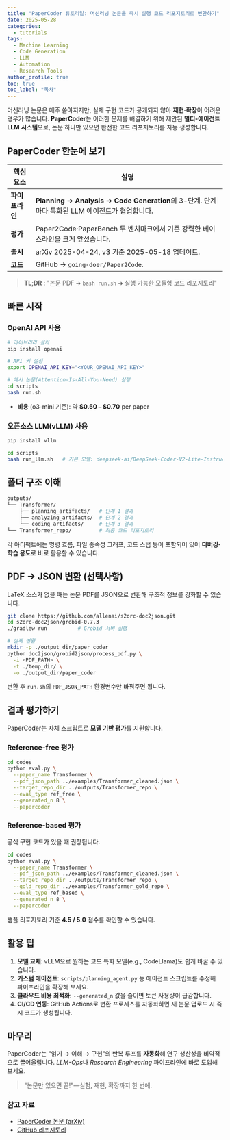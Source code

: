 ```yaml
---
title: "PaperCoder 튜토리얼: 머신러닝 논문을 즉시 실행 코드 리포지토리로 변환하기"
date: 2025-05-28
categories: 
  - tutorials
tags: 
  - Machine Learning
  - Code Generation
  - LLM
  - Automation
  - Research Tools
author_profile: true
toc: true
toc_label: "목차"
---
```


머신러닝 논문은 매주 쏟아지지만, 실제 구현 코드가 공개되지 않아 **재현‧확장**이 어려운 경우가 많습니다.
**PaperCoder**는 이러한 문제를 해결하기 위해 제안된 **멀티-에이전트 LLM 시스템**으로, 논문 하나만 있으면 완전한 코드 리포지토리를 자동 생성합니다.

## PaperCoder 한눈에 보기

| 핵심 요소     | 설명                                                                                      |
| --------- | --------------------------------------------------------------------------------------- |
| **파이프라인** | **Planning → Analysis → Code Generation**의 3-단계. 단계마다 특화된 LLM 에이전트가 협업합니다. |
| **평가**    | Paper2Code·PaperBench 두 벤치마크에서 기존 강력한 베이스라인을 크게 앞섰습니다.                     |
| **출시**    | arXiv 2025-04-24, v3 기준 2025-05-18 업데이트.                                   |
| **코드**    | GitHub → `going-doer/Paper2Code`.                                         |

> **TL;DR** : "논문 PDF ➜ `bash run.sh` ➜ 실행 가능한 모듈형 코드 리포지토리"

## 빠른 시작

### OpenAI API 사용

```bash
# 라이브러리 설치
pip install openai

# API 키 설정
export OPENAI_API_KEY="<YOUR_OPENAI_API_KEY>"

# 예시 논문(Attention-Is-All-You-Need) 실행
cd scripts
bash run.sh
```

- **비용** (o3-mini 기준): 약 **$0.50 – $0.70** per paper

### 오픈소스 LLM(vLLM) 사용

```bash
pip install vllm

cd scripts
bash run_llm.sh   # 기본 모델: deepseek-ai/DeepSeek-Coder-V2-Lite-Instruct
```

## 폴더 구조 이해

```bash
outputs/
└── Transformer/
    ├── planning_artifacts/   # 단계 1 결과
    ├── analyzing_artifacts/  # 단계 2 결과
    └── coding_artifacts/     # 단계 3 결과
└── Transformer_repo/         # 최종 코드 리포지토리
```

각 아티팩트에는 명령 흐름, 파일 종속성 그래프, 코드 스텁 등이 포함되어 있어 **디버깅·학습 용도**로 바로 활용할 수 있습니다.

## PDF → JSON 변환 (선택사항)

LaTeX 소스가 없을 때는 논문 PDF를 JSON으로 변환해 구조적 정보를 강화할 수 있습니다.

```bash
git clone https://github.com/allenai/s2orc-doc2json.git
cd s2orc-doc2json/grobid-0.7.3
./gradlew run          # Grobid 서버 실행

# 실제 변환
mkdir -p ./output_dir/paper_coder
python doc2json/grobid2json/process_pdf.py \
  -i <PDF_PATH> \
  -t ./temp_dir/ \
  -o ./output_dir/paper_coder
```

변환 후 `run.sh`의 `PDF_JSON_PATH` 환경변수만 바꿔주면 됩니다.

## 결과 평가하기

PaperCoder는 자체 스크립트로 **모델 기반 평가**를 지원합니다.

### Reference-free 평가

```bash
cd codes
python eval.py \
  --paper_name Transformer \
  --pdf_json_path ../examples/Transformer_cleaned.json \
  --target_repo_dir ../outputs/Transformer_repo \
  --eval_type ref_free \
  --generated_n 8 \
  --papercoder
```

### Reference-based 평가

공식 구현 코드가 있을 때 권장됩니다.

```bash
cd codes
python eval.py \
  --paper_name Transformer \
  --pdf_json_path ../examples/Transformer_cleaned.json \
  --target_repo_dir ../outputs/Transformer_repo \
  --gold_repo_dir ../examples/Transformer_gold_repo \
  --eval_type ref_based \
  --generated_n 8 \
  --papercoder
```

샘플 리포지토리 기준 **4.5 / 5.0** 점수를 확인할 수 있습니다.

## 활용 팁

1. **모델 교체**: vLLM으로 원하는 코드 특화 모델(e.g., CodeLlama)도 쉽게 바꿀 수 있습니다.
2. **커스텀 에이전트**: `scripts/planning_agent.py` 등 에이전트 스크립트를 수정해 파이프라인을 확장해 보세요.
3. **클라우드 비용 최적화**: `--generated_n` 값을 줄이면 토큰 사용량이 급감합니다.
4. **CI/CD 연동**: GitHub Actions로 변환 프로세스를 자동화하면 새 논문 업로드 시 즉시 코드가 생성됩니다.

## 마무리

PaperCoder는 "읽기 → 이해 → 구현"의 반복 루프를 **자동화**해 연구 생산성을 비약적으로 끌어올립니다.
*LLM-Ops*나 *Research Engineering* 파이프라인에 바로 도입해 보세요.

> "논문만 있으면 끝!"—실험, 재현, 확장까지 한 번에.

### 참고 자료

- [PaperCoder 논문 (arXiv)](https://arxiv.org/abs/2504.17192)
- [GitHub 리포지토리](https://github.com/going-doer/Paper2Code)
